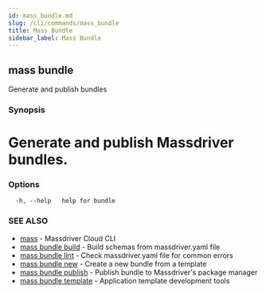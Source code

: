 ```yaml
---
id: mass_bundle.md
slug: /cli/commands/mass_bundle
title: Mass Bundle
sidebar_label: Mass Bundle
---
```

## mass bundle

Generate and publish bundles

### Synopsis

# Generate and publish Massdriver bundles.


### Options

```
  -h, --help   help for bundle
```

### SEE ALSO

* [mass](/cli/commands/mass)	 - Massdriver Cloud CLI
* [mass bundle build](/cli/commands/mass_bundle_build)	 - Build schemas from massdriver.yaml file
* [mass bundle lint](/cli/commands/mass_bundle_lint)	 - Check massdriver.yaml file for common errors
* [mass bundle new](/cli/commands/mass_bundle_new)	 - Create a new bundle from a template
* [mass bundle publish](/cli/commands/mass_bundle_publish)	 - Publish bundle to Massdriver's package manager
* [mass bundle template](/cli/commands/mass_bundle_template)	 - Application template development tools
